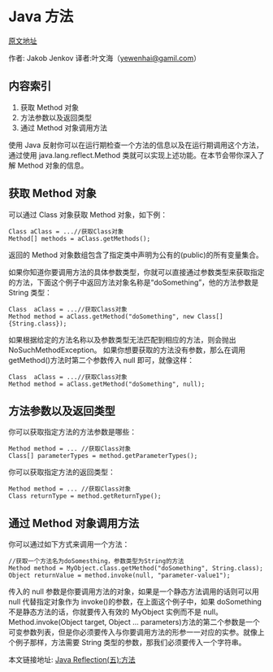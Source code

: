 # Java 方法

[原文地址](http://tutorials.jenkov.com/java-reflection/methods.html)   

作者: Jakob Jenkov 译者:叶文海（yewenhai@gamil.com）

## 内容索引

1. 获取 Method 对象
2. 方法参数以及返回类型
3. 通过 Method 对象调用方法

使用 Java 反射你可以在运行期检查一个方法的信息以及在运行期调用这个方法，通过使用 java.lang.reflect.Method 类就可以实现上述功能。在本节会带你深入了解 Method 对象的信息。


## 获取 Method 对象

可以通过 Class 对象获取 Method 对象，如下例：


```
Class aClass = ...//获取Class对象
Method[] methods = aClass.getMethods();
```

返回的 Method 对象数组包含了指定类中声明为公有的(public)的所有变量集合。   

如果你知道你要调用方法的具体参数类型，你就可以直接通过参数类型来获取指定的方法，下面这个例子中返回方法对象名称是“doSomething”，他的方法参数是 String 类型：

```
Class  aClass = ...//获取Class对象
Method method = aClass.getMethod("doSomething", new Class[]{String.class});
```


如果根据给定的方法名称以及参数类型无法匹配到相应的方法，则会抛出 NoSuchMethodException。
如果你想要获取的方法没有参数，那么在调用 getMethod()方法时第二个参数传入 null 即可，就像这样：


```
Class  aClass = ...//获取Class对象
Method method = aClass.getMethod("doSomething", null);
```

## 方法参数以及返回类型

你可以获取指定方法的方法参数是哪些：


```
Method method = ... //获取Class对象
Class[] parameterTypes = method.getParameterTypes();
```

你可以获取指定方法的返回类型：


```
Method method = ... //获取Class对象
Class returnType = method.getReturnType();
```

## 通过 Method 对象调用方法

你可以通过如下方式来调用一个方法：


```
//获取一个方法名为doSomesthing，参数类型为String的方法
Method method = MyObject.class.getMethod("doSomething", String.class);
Object returnValue = method.invoke(null, "parameter-value1");
```

传入的 null 参数是你要调用方法的对象，如果是一个静态方法调用的话则可以用 null 代替指定对象作为 invoke()的参数，在上面这个例子中，如果 doSomething 不是静态方法的话，你就要传入有效的 MyObject 实例而不是 null。
 Method.invoke(Object target, Object … parameters)方法的第二个参数是一个可变参数列表，但是你必须要传入与你要调用方法的形参一一对应的实参。就像上个例子那样，方法需要 String 类型的参数，那我们必须要传入一个字符串。

本文链接地址: [Java Reflection(五):方法](http://ifeve.com/java-reflection%E4%BA%94%E6%96%B9%E6%B3%95/)
